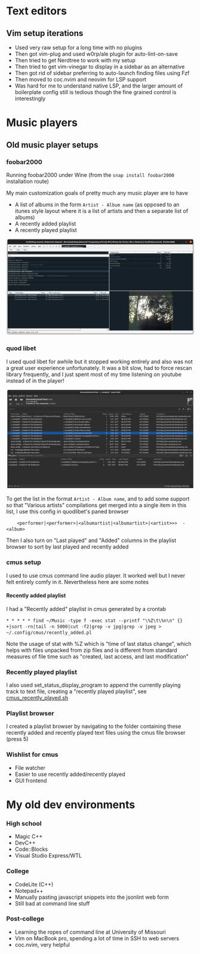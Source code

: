 # Text editors

## Vim setup iterations

- Used very raw setup for a long time with no plugins
- Then got vim-plug and used w0rp/ale plugin for auto-lint-on-save
- Then tried to get Nerdtree to work with my setup
- Then tried to get vim-vinegar to display in a sidebar as an alternative
- Then got rid of sidebar preferring to auto-launch finding files using Fzf
- Then moved to coc.nvim and neovim for LSP support
- Was hard for me to understand native LSP, and the larger amount of boilerplate
  config still is tedious though the fine grained control is interestingly

# Music players

## Old music player setups

### foobar2000

Running foobar2000 under Wine (from the `snap install foobar2000` installation
route)

My main customization goals of pretty much any music player are to have

- A list of albums in the form `Artist - Album name` (as opposed to an itunes
  style layout where it is a list of artists and then a separate list of albums)
- A recently added playlist
- A recently played playlist

![](../img/3.png)

### quod libet

I used quod libet for awhile but it stopped working entirely and also was not a
great user experience unfortunately. It was a bit slow, had to force rescan
library frequently, and I just spent most of my time listening on youtube
instead of in the player!

![](../img/2.png)

To get the list in the format `Artist - Album name`, and to add some support so
that "Various artists" compilations get merged into a single item in this list,
I use this config in quodlibet's paned browser

```
    <performer|<performer>|<albumartist|<albumartist>|<artist>>>  -  <album>
```

Then I also turn on "Last played" and "Added" columns in the playlist browser to
sort by last played and recently added

### cmus setup

I used to use cmus command line audio player. It worked well but I never felt
entirely comfy in it. Nevertheless here are some notes

#### Recently added playlist

I had a "Recently added" playlist in cmus generated by a crontab

```
* * * * * find ~/Music -type f -exec stat --printf "\%Z\t\%n\n" {} +|sort -rn|tail -n 5000|cut -f2|grep -v jpg|grep -v jpeg > ~/.config/cmus/recently_added.pl
```

Note the usage of stat with %Z which is "time of last status change", which
helps with files unpacked from zip files and is different from standard measures
of file time such as "created, last access, and last modification"

### Recently played playlist

I also used set_status_display_program to append the currently playing track to
text file, creating a "recently played playlist", see
[cmus_recently_played.sh](cmus_recently_played.sh)

### Playlist browser

I created a playlist browser by navigating to the folder containing these
recently added and recently played text files using the cmus file browser
(press 5)

### Wishlist for cmus

- File watcher
- Easier to use recently added/recently played
- GUI frontend

# My old dev environments

### High school

- Magic C++
- DevC++
- Code::Blocks
- Visual Studio Express/WTL

### College

- CodeLite (C++)
- Notepad++
- Manually pasting javascript snippets into the jsonlint web form
- Still bad at command line stuff

### Post-college

- Learning the ropes of command line at University of Missouri
- Vim on MacBook pro, spending a lot of time in SSH to web servers
- coc.nvim, very helpful
